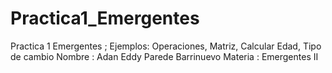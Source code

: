 # Practica1_Emergentes
Practica 1 Emergentes ; Ejemplos: Operaciones, Matriz, Calcular Edad, Tipo de cambio
Nombre :  Adan Eddy Parede Barrinuevo
Materia : Emergentes II

